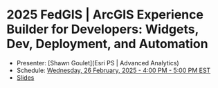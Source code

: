 # 2025 FedGIS | ArcGIS Experience Builder for Developers: Widgets, Dev, Deployment, and Automation

- Presenter: [Shawn Goulet](Esri PS | Advanced Analytics)
- Schedule: [Wednesday, 26 February, 2025 - 4:00 PM - 5:00 PM EST](https://registration.esri.com/flow/esri/25fedgis/eventportal/page/detailed-agenda/session/1731107623938001n87I)
- [Slides](https://esridevevents.github.io/arcgis-experience-builder-for-devs-fedgis-2025/slides/)